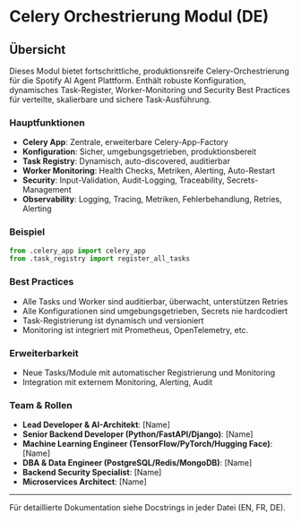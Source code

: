 # Celery Orchestrierung Modul (DE)

## Übersicht
Dieses Modul bietet fortschrittliche, produktionsreife Celery-Orchestrierung für die Spotify AI Agent Plattform. Enthält robuste Konfiguration, dynamisches Task-Register, Worker-Monitoring und Security Best Practices für verteilte, skalierbare und sichere Task-Ausführung.

### Hauptfunktionen
- **Celery App**: Zentrale, erweiterbare Celery-App-Factory
- **Konfiguration**: Sicher, umgebungsgetrieben, produktionsbereit
- **Task Registry**: Dynamisch, auto-discovered, auditierbar
- **Worker Monitoring**: Health Checks, Metriken, Alerting, Auto-Restart
- **Security**: Input-Validation, Audit-Logging, Traceability, Secrets-Management
- **Observability**: Logging, Tracing, Metriken, Fehlerbehandlung, Retries, Alerting

### Beispiel
```python
from .celery_app import celery_app
from .task_registry import register_all_tasks
```

### Best Practices
- Alle Tasks und Worker sind auditierbar, überwacht, unterstützen Retries
- Alle Konfigurationen sind umgebungsgetrieben, Secrets nie hardcodiert
- Task-Registrierung ist dynamisch und versioniert
- Monitoring ist integriert mit Prometheus, OpenTelemetry, etc.

### Erweiterbarkeit
- Neue Tasks/Module mit automatischer Registrierung und Monitoring
- Integration mit externem Monitoring, Alerting, Audit

### Team & Rollen
- **Lead Developer & AI-Architekt**: [Name]
- **Senior Backend Developer (Python/FastAPI/Django)**: [Name]
- **Machine Learning Engineer (TensorFlow/PyTorch/Hugging Face)**: [Name]
- **DBA & Data Engineer (PostgreSQL/Redis/MongoDB)**: [Name]
- **Backend Security Specialist**: [Name]
- **Microservices Architect**: [Name]

---
Für detaillierte Dokumentation siehe Docstrings in jeder Datei (EN, FR, DE).

